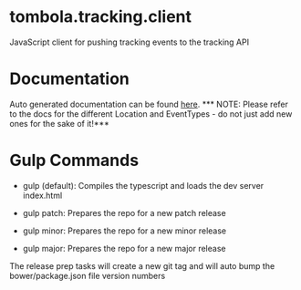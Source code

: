 # tombola.tracking.client
JavaScript client for pushing tracking events to the tracking API

# Documentation
Auto generated documentation can be found [here](http://tombolaltd.github.io/tombola.tracking.client/).
*** NOTE: Please refer to the docs for the different Location and EventTypes - do not just add new ones for the sake of it!***

# Gulp Commands
- gulp (default): Compiles the typescript and loads the dev server index.html

- gulp patch: Prepares the repo for a new patch release

- gulp minor: Prepares the repo for a new minor release

- gulp major: Prepares the repo for a new major release

The release prep tasks will create a new git tag and will auto bump the bower/package.json file version numbers
